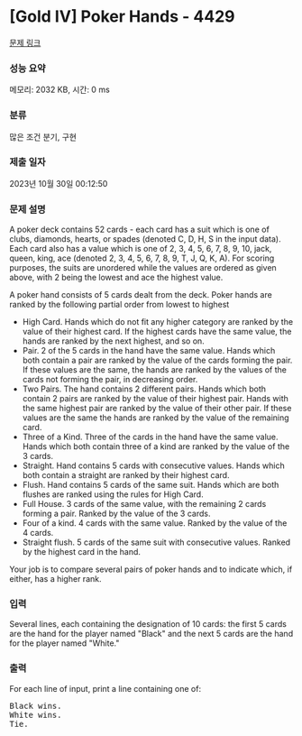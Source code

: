 # [Gold IV] Poker Hands - 4429 

[문제 링크](https://www.acmicpc.net/problem/4429) 

### 성능 요약

메모리: 2032 KB, 시간: 0 ms

### 분류

많은 조건 분기, 구현

### 제출 일자

2023년 10월 30일 00:12:50

### 문제 설명

<p>A poker deck contains 52 cards - each card has a suit which is one of clubs, diamonds, hearts, or spades (denoted C, D, H, S in the input data). Each card also has a value which is one of 2, 3, 4, 5, 6, 7, 8, 9, 10, jack, queen, king, ace (denoted 2, 3, 4, 5, 6, 7, 8, 9, T, J, Q, K, A). For scoring purposes, the suits are unordered while the values are ordered as given above, with 2 being the lowest and ace the highest value.</p>

<p>A poker hand consists of 5 cards dealt from the deck. Poker hands are ranked by the following partial order from lowest to highest</p>

<ul>
	<li>High Card. Hands which do not fit any higher category are ranked by the value of their highest card. If the highest cards have the same value, the hands are ranked by the next highest, and so on.</li>
	<li>Pair. 2 of the 5 cards in the hand have the same value. Hands which both contain a pair are ranked by the value of the cards forming the pair. If these values are the same, the hands are ranked by the values of the cards not forming the pair, in decreasing order.</li>
	<li>Two Pairs. The hand contains 2 different pairs. Hands which both contain 2 pairs are ranked by the value of their highest pair. Hands with the same highest pair are ranked by the value of their other pair. If these values are the same the hands are ranked by the value of the remaining card.</li>
	<li>Three of a Kind. Three of the cards in the hand have the same value. Hands which both contain three of a kind are ranked by the value of the 3 cards.</li>
	<li>Straight. Hand contains 5 cards with consecutive values. Hands which both contain a straight are ranked by their highest card.</li>
	<li>Flush. Hand contains 5 cards of the same suit. Hands which are both flushes are ranked using the rules for High Card.</li>
	<li>Full House. 3 cards of the same value, with the remaining 2 cards forming a pair. Ranked by the value of the 3 cards.</li>
	<li>Four of a kind. 4 cards with the same value. Ranked by the value of the 4 cards.</li>
	<li>Straight flush. 5 cards of the same suit with consecutive values. Ranked by the highest card in the hand.</li>
</ul>

<p>Your job is to compare several pairs of poker hands and to indicate which, if either, has a higher rank.</p>

### 입력 

 <p>Several lines, each containing the designation of 10 cards: the first 5 cards are the hand for the player named "Black" and the next 5 cards are the hand for the player named "White."</p>

### 출력 

 <p>For each line of input, print a line containing one of:</p>

<pre>Black wins.
White wins.
Tie.
</pre>

